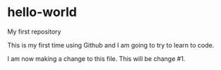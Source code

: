 # hello-world
My first repository

This is my first time using Github and I am going to try to learn to code.

I am now making a change to this file.  This will be change #1.
